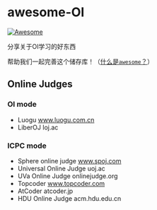 # awesome-OI

   [![Awesome](https://awesome.re/badge.svg)](https://awesome.re)


分享关于OI学习的好东西

帮助我们一起完善这个储存库！（[什么是`awesome`？](https://awesome.re)）

## Online Judges
### OI mode
- Luogu www.luogu.com.cn
- LiberOJ loj.ac
### ICPC mode
- Sphere online judge www.spoj.com
- Universal Online Judge uoj.ac
- UVa Online Judge onlinejudge.org
- Topcoder www.topcoder.com
- AtCoder atcoder.jp
- HDU Online Judge acm.hdu.edu.cn